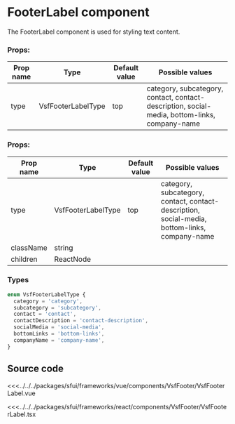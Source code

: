 # FooterLabel component

The FooterLabel component is used for styling text content.

<!-- vue -->
###  Props:
| Prop name | Type      | Default value | Possible values                                                                   |
|-----------|-----------| ------------- |-----------------------------------------------------------------------------------|
| type      | VsfFooterLabelType    |     top        | category, subcategory, contact, contact-description, social-media, bottom-links, company-name |                                        |
<!-- end vue -->
<!-- react -->
###  Props:
| Prop name | Type      | Default value | Possible values   |
|-----------|-----------| ------------- |-------------------|
| type      | VsfFooterLabelType    |     top        | category, subcategory, contact, contact-description, social-media, bottom-links, company-name |                                        |
| className | string    |             |                   |                                        |
| children  | ReactNode |             |                   |                                        |
<!-- end react -->
### Types

```ts
enum VsfFooterLabelType {
  category = 'category',
  subcategory = 'subcategory',
  contact = 'contact',
  contactDescription = 'contact-description',
  socialMedia = 'social-media',
  bottomLinks = 'bottom-links',
  companyName = 'company-name',
}
```

## Source code
<!-- vue -->
<<<../../../packages/sfui/frameworks/vue/components/VsfFooter/VsfFooterLabel.vue
<!-- end vue -->
<!-- react -->
<<<../../../packages/sfui/frameworks/react/components/VsfFooter/VsfFooterLabel.tsx
<!-- end react -->
